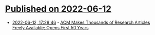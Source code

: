 # [Published on 2022-06-12](index.md)

* [2022-06-12, 17:28:46](https://news.ycombinator.com/item?id=31716350) - [ACM Makes Thousands of Research Articles Freely Available; Opens First 50 Years](https://www.acm.org/media-center/2022/april/50-years-backfile)

